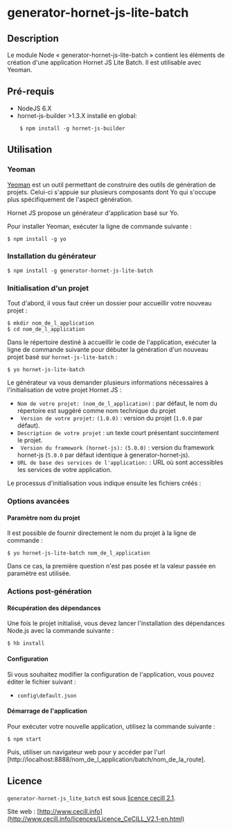# generator-hornet-js-lite-batch

## Description

Le module Node « generator-hornet-js-lite-batch » contient les éléments de création d'une application Hornet JS Lite Batch. Il est utilisable avec Yeoman.

## Pré-requis

* NodeJS 6.X
* hornet-js-builder >1.3.X installé en global:

```shell
    $ npm install -g hornet-js-builder
```

## Utilisation

### Yeoman

[Yeoman](http://yeoman.io/) est un outil permettant de construire des outils de génération de projets. Celui-ci s'appuie sur plusieurs composants dont Yo qui s'occupe plus spécifiquement de l'aspect génération.

Hornet JS propose un générateur d'application basé sur Yo.

Pour installer Yeoman, exécuter la ligne de commande suivante :

```shell
$ npm install -g yo
```

### Installation du générateur

```shell
$ npm install -g generator-hornet-js-lite-batch
```

### Initialisation d'un projet

Tout d'abord, il vous faut créer un dossier pour accueillir votre nouveau projet :

```shell
$ mkdir nom_de_l_application
$ cd nom_de_l_application
```

Dans le répertoire destiné à accueillir le code de l'application, exécuter la ligne de commande suivante pour débuter la génération d'un nouveau projet basé sur `hornet-js-lite-batch` :

```shell
$ yo hornet-js-lite-batch
```

Le générateur va vous demander plusieurs informations nécessaires à l'initialisation de votre projet Hornet JS :

* ` Nom de votre projet: (nom_de_l_application) ` : par défaut, le nom du répertoire est suggéré comme nom technique du projet
* ` Version de votre projet:` `(1.0.0)` : version du projet (`1.0.0` par défaut).
* ` Description de votre projet ` : un texte court présentant succintement le projet.
* ` Version du framework (hornet-js):` `(5.0.0)` : version du framework hornet-js (`5.0.0` par défaut identique à generator-hornet-js).
* ` URL de base des services de l'application: ` : URL où sont accessibles les services de votre application.

Le processus d'initialisation vous indique ensuite les fichiers créés :


### Options avancées

#### Paramètre nom du projet

Il est possible de fournir directement le nom du projet à la ligne de commande :

```shell
$ yo hornet-js-lite-batch nom_de_l_application
```
Dans ce cas, la première question n'est pas posée et la valeur passée en paramètre est utilisée.

### Actions post-génération

#### Récupération des dépendances

Une fois le projet initialisé, vous devez lancer l'installation des dépendances Node.js avec la commande suivante :

```shell
$ hb install
```

#### Configuration

Si vous souhaitez modifier la configuration de l'application, vous pouvez éditer le fichier suivant :

* `config\default.json`

#### Démarrage de l'application

Pour exécuter votre nouvelle application, utilisez la commande suivante :

```shell
$ npm start
```

Puis, utiliser un navigateur web pour y accéder par l'url [http://localhost:8888/nom_de_l_application/batch/nom_de_la_route].


## Licence

`generator-hornet-js_lite_batch` est sous [licence cecill 2.1](./LICENSE.md).

Site web : [http://www.cecill.info](http://www.cecill.info/licences/Licence_CeCILL_V2.1-en.html)